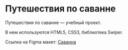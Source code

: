 # Путешествия по саванне
Путешествия по саванне — учебный проект.

В нем используются HTML5, CSS3, библиотека Swiper.

Ссылка на Figma макет: [Саванна](https://www.figma.com/file/ITDUDOIYB7Kmv9P5PdCw1T/%D0%A1%D0%B0%D0%B2%D0%B0%D0%BD%D0%BD%D0%B0?node-id=0%3A1&t=6GxuVGdPLS5BEw0O-1)
